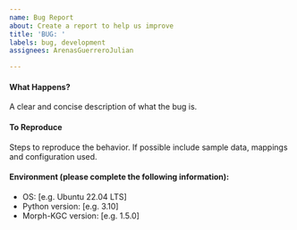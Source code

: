 ```yaml
---
name: Bug Report
about: Create a report to help us improve
title: 'BUG: '
labels: bug, development
assignees: ArenasGuerreroJulian

---
```


####  What Happens?
A clear and concise description of what the bug is.

#### To Reproduce
Steps to reproduce the behavior. If possible include sample data, mappings and configuration used.

#### Environment (please complete the following information):
 - OS: [e.g. Ubuntu 22.04 LTS]
 - Python version: [e.g. 3.10]
 - Morph-KGC version: [e.g. 1.5.0]
